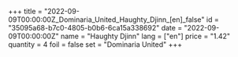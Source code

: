 +++
title = "2022-09-09T00:00:00Z_Dominaria_United_Haughty_Djinn_[en]_false"
id = "35095a68-b7c0-4805-b0b6-6ca15a338692"
date = "2022-09-09T00:00:00Z"
name = "Haughty Djinn"
lang = ["en"]
price = "1.42"
quantity = 4
foil = false
set = "Dominaria United"
+++
